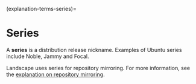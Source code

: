 (explanation-terms-series)=
# Series

A **series** is a distribution release nickname. Examples of Ubuntu series include Noble, Jammy and Focal.

Landscape uses series for repository mirroring. For more information, see the [explanation on repository mirroring](https://ubuntu.com/landscape/docs/explanation-about-repository-mirroring).

